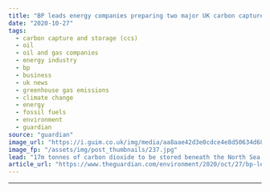 ```yaml
---
title: "BP leads energy companies preparing two major UK carbon capture projects"
date: "2020-10-27"
tags: 
  - carbon capture and storage (ccs)
  - oil
  - oil and gas companies
  - energy industry
  - bp
  - business
  - uk news
  - greenhouse gas emissions
  - climate change
  - energy
  - fossil fuels
  - environment
  - guardian
source: "guardian"
image_url: "https://i.guim.co.uk/img/media/aa8aae42d3e0cdce4e8d50634d68fb40eee76f50/100_0_3300_1981/master/3300.jpg?width=460&quality=85&auto=format&fit=max&s=0f77e3b20fc12cbd3948584789168781"
image_fp: "/assets/img/post_thumbnails/237.jpg"
lead: "17m tonnes of carbon dioxide to be stored beneath the North Sea every yearAfter decades spent extracting fossil fuels from the UK’s North Sea, a consortium of oil companies is preparing to pump Britain’s greenhouse gas emissions back beneath the seab..."
article_url: "https://www.theguardian.com/environment/2020/oct/27/bp-leads-energy-companies-preparing-two-major-uk-carbon-capture-projects"
---
```


---
